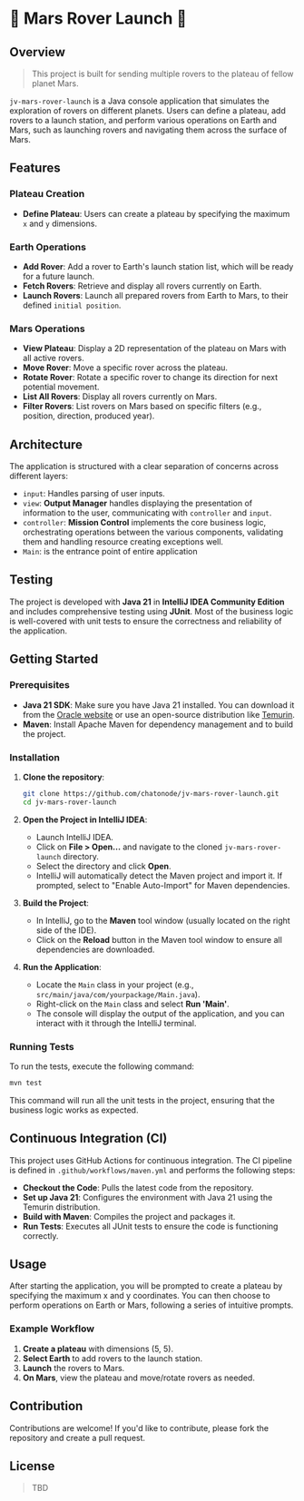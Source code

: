 # 🚀 Mars Rover Launch 🚀
## Overview

> This project is built for sending multiple rovers to the plateau of fellow planet Mars.

`jv-mars-rover-launch` is a Java console application that simulates the exploration of rovers on different planets. Users can define a plateau, add rovers to a launch station, and perform various operations on Earth and Mars, such as launching rovers and navigating them across the surface of Mars.

## Features
### Plateau Creation
- **Define Plateau**: Users can create a plateau by specifying the maximum `x` and `y` dimensions.

### Earth Operations
- **Add Rover**: Add a rover to Earth's launch station list, which will be ready for a future launch.
- **Fetch Rovers**: Retrieve and display all rovers currently on Earth.
- **Launch Rovers**: Launch all prepared rovers from Earth to Mars, to their defined `initial position`.

### Mars Operations
- **View Plateau**: Display a 2D representation of the plateau on Mars with all active rovers.
- **Move Rover**: Move a specific rover across the plateau.
- **Rotate Rover**: Rotate a specific rover to change its direction for next potential movement.
- **List All Rovers**: Display all rovers currently on Mars.
- **Filter Rovers**: List rovers on Mars based on specific filters (e.g., position, direction, produced year).

## Architecture

The application is structured with a clear separation of concerns across different layers:

- `input`: Handles parsing of user inputs.
- `view`: **Output Manager** handles displaying the presentation of information to the user, communicating with `controller` and `input`.
- `controller`: **Mission Control** implements the core business logic, orchestrating operations between the various components, validating them and handling resource creating exceptions well.
- `Main`: is the entrance point of entire application

## Testing

The project is developed with **Java 21** in **IntelliJ IDEA Community Edition** and includes comprehensive testing using **JUnit**. Most of the business logic is well-covered with unit tests to ensure the correctness and reliability of the application.

## Getting Started

### Prerequisites

- **Java 21 SDK**: Make sure you have Java 21 installed. You can download it from the [Oracle website](https://www.oracle.com/java/technologies/javase/jdk21-archive-downloads.html) or use an open-source distribution like [Temurin](https://adoptium.net/).
- **Maven**: Install Apache Maven for dependency management and to build the project.

### Installation

1. **Clone the repository**:
    ```bash
    git clone https://github.com/chatonode/jv-mars-rover-launch.git
    cd jv-mars-rover-launch
    ```

2. **Open the Project in IntelliJ IDEA**:
    - Launch IntelliJ IDEA.
    - Click on **File > Open...** and navigate to the cloned `jv-mars-rover-launch` directory.
    - Select the directory and click **Open**.
    - IntelliJ will automatically detect the Maven project and import it. If prompted, select to "Enable Auto-Import" for Maven dependencies.

3. **Build the Project**:
    - In IntelliJ, go to the **Maven** tool window (usually located on the right side of the IDE).
    - Click on the **Reload** button in the Maven tool window to ensure all dependencies are downloaded.

4. **Run the Application**:
    - Locate the `Main` class in your project (e.g., `src/main/java/com/yourpackage/Main.java`).
    - Right-click on the `Main` class and select **Run 'Main'**.
    - The console will display the output of the application, and you can interact with it through the IntelliJ terminal.

### Running Tests

To run the tests, execute the following command:

```bash
mvn test
```

This command will run all the unit tests in the project, ensuring that the business logic works as expected.

## Continuous Integration (CI)

This project uses GitHub Actions for continuous integration. The CI pipeline is defined in `.github/workflows/maven.yml` and performs the following steps:

- **Checkout the Code**: Pulls the latest code from the repository.
- **Set up Java 21**: Configures the environment with Java 21 using the Temurin distribution.
- **Build with Maven**: Compiles the project and packages it.
- **Run Tests**: Executes all JUnit tests to ensure the code is functioning correctly.

## Usage

After starting the application, you will be prompted to create a plateau by specifying the maximum x and y coordinates. You can then choose to perform operations on Earth or Mars, following a series of intuitive prompts.

### Example Workflow

1. **Create a plateau** with dimensions (5, 5).
2. **Select Earth** to add rovers to the launch station.
3. **Launch** the rovers to Mars.
4. **On Mars**, view the plateau and move/rotate rovers as needed.

## Contribution

Contributions are welcome! If you'd like to contribute, please fork the repository and create a pull request.

## License

> TBD
